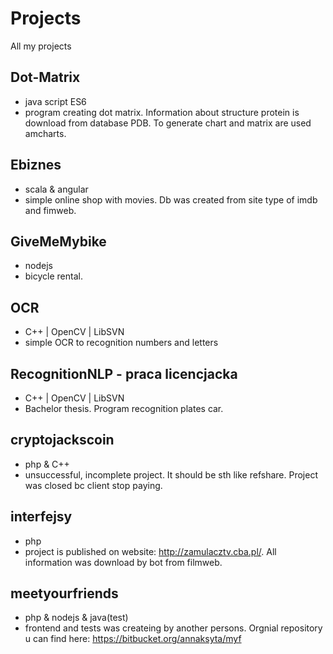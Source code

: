 # Projects

All my projects

## Dot-Matrix

* java script ES6
* program creating dot matrix. Information about structure protein is download from database PDB. To generate chart and matrix are used amcharts.

## Ebiznes

* scala & angular
* simple online shop with movies. Db was created from site type of imdb and fimweb.

## GiveMeMybike

* nodejs
* bicycle rental.

## OCR

* C++ | OpenCV | LibSVN
* simple OCR to recognition numbers and letters

## RecognitionNLP - praca licencjacka

* C++ | OpenCV | LibSVN
* Bachelor thesis. Program recognition plates car.

## cryptojackscoin

* php & C++
* unsuccessful, incomplete project. It should be sth like refshare. Project was closed bc client stop paying.

## interfejsy

* php
* project is published on website: http://zamulacztv.cba.pl/. All information was download by bot from filmweb.

## meetyourfriends

* php & nodejs & java(test)
* frontend and tests was createing by another persons. Orgnial repository u can find here: https://bitbucket.org/annaksyta/myf
